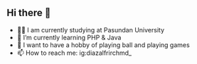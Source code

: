 ## Hi there 👋

- 🧑‍🏫 I am currently studying at Pasundan University
- 🌱 I’m currently learning PHP & Java
- 👯 I want to have a hobby of playing ball and playing games
- 📫 How to reach me: ig:diazalfrirchmd_

